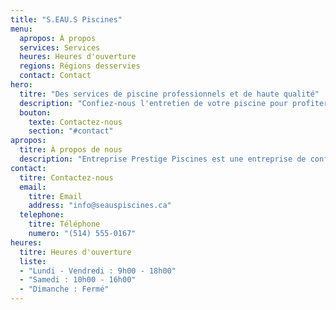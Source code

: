 ```yaml
---
title: "S.EAU.S Piscines"
menu:
  apropos: À propos
  services: Services
  heures: Heures d'ouverture
  regions: Régions desservies
  contact: Contact
hero:
  titre: "Des services de piscine professionnels et de haute qualité"
  description: "Confiez-nous l'entretien de votre piscine pour profiter d'une expérience de baignade exceptionnelle."
  bouton:
    texte: Contactez-nous
    section: "#contact"
apropos:
  titre: À propos de nous
  description: "Entreprise Prestige Piscines est une entreprise de confiance offrant des services d'entretien de piscines haut de gamme dans la région. Avec des années d'expérience et une équipe d'experts dévoués, nous nous engageons à fournir un service exceptionnel et à satisfaire les besoins de nos clients."
contact:
  titre: Contactez-nous
  email:
    titre: Email
    address: "info@seauspiscines.ca"
  telephone:
    titre: Téléphone
    numero: "(514) 555-0167"
heures:
  titre: Heures d'ouverture
  liste:
  - "Lundi - Vendredi : 9h00 - 18h00"
  - "Samedi : 10h00 - 16h00"
  - "Dimanche : Fermé"
---
```

